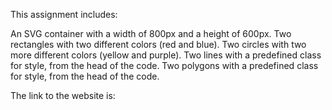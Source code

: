 This assignment includes:

An SVG container with a width of 800px and a height of 600px.
Two rectangles with two different colors (red and blue).
Two circles with two more different colors (yellow and purple).
Two lines with a predefined class for style, from the head of the code.
Two polygons with a predefined class for style, from the head of the code.

The link to the website is:

